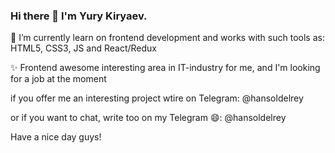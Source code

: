 ### Hi there 👋  I'm Yury Kiryaev.

🌱 I’m currently learn on frontend development and works with such tools as: 
HTML5, CSS3, JS and React/Redux

✨ Frontend awesome interesting area in IT-industry for me, and I'm looking for a job at the moment

if you offer me an interesting project wtire on Telegram: @hansoldelrey

or if you want to chat, write too on my Telegram 😄: @hansoldelrey



Have a nice day guys!
<!--
**Hansol46/Hansol46** is a ✨ _special_ ✨ repository because its `README.md` (this file) appears on your GitHub profile.

Here are some ideas to get you started:

- 🔭 I’m currently working on ...
- 🌱 I’m currently learning ...
- 👯 I’m looking to collaborate on ...
- 🤔 I’m looking for help with ...
- 💬 Ask me about ...
- 📫 How to reach me: ...
- 😄 Pronouns: ...
- ⚡ Fun fact: ...
-->

